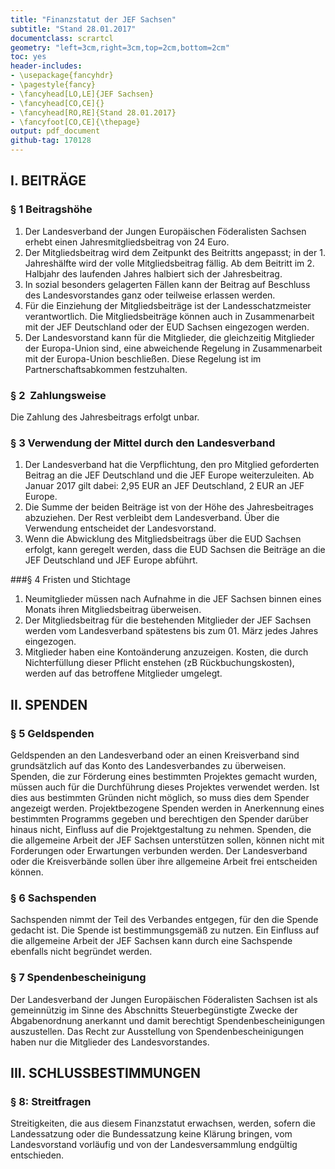 ```yaml
---
title: "Finanzstatut der JEF Sachsen"
subtitle: "Stand 28.01.2017"
documentclass: scrartcl
geometry: "left=3cm,right=3cm,top=2cm,bottom=2cm"
toc: yes
header-includes:
- \usepackage{fancyhdr}
- \pagestyle{fancy}
- \fancyhead[LO,LE]{JEF Sachsen}
- \fancyhead[CO,CE]{}
- \fancyhead[RO,RE]{Stand 28.01.2017}
- \fancyfoot[CO,CE]{\thepage}
output: pdf_document
github-tag: 170128
---
```


## I. BEITRÄGE
### § 1 Beitragshöhe
1. Der Landesverband der Jungen Europäischen Föderalisten Sachsen erhebt einen Jahresmitgliedsbeitrag von 24 Euro.
2. Der Mitgliedsbeitrag wird dem Zeitpunkt des Beitritts angepasst; in der 1. Jahreshälfte wird der volle Mitgliedsbeitrag fällig. Ab dem Beitritt im 2. Halbjahr des laufenden Jahres halbiert sich der Jahresbeitrag.
3. In sozial besonders gelagerten Fällen kann der Beitrag auf Beschluss des Landesvorstandes ganz oder teilweise erlassen werden.
4. Für die Einziehung der Mitgliedsbeiträge ist der Landesschatzmeister verantwortlich. Die Mitgliedsbeiträge können auch in Zusammenarbeit mit der JEF Deutschland oder der EUD Sachsen eingezogen werden.
5. Der Landesvorstand kann für die Mitglieder, die gleichzeitig Mitglieder der Europa-Union sind, eine abweichende Regelung in Zusammenarbeit mit der Europa-Union beschließen. Diese Regelung ist im Partnerschaftsabkommen festzuhalten.

### § 2  Zahlungsweise
Die Zahlung des Jahresbeitrags erfolgt unbar. 

### § 3 Verwendung der Mittel durch den Landesverband
1. Der Landesverband hat die Verpflichtung, den pro Mitglied geforderten Beitrag an die JEF Deutschland und die JEF Europe weiterzuleiten. Ab Januar 2017 gilt dabei: 2,95 EUR an JEF Deutschland, 2 EUR an JEF Europe.
2. Die Summe der beiden Beiträge ist von der Höhe des Jahresbeitrages abzuziehen. Der Rest verbleibt dem Landesverband. Über die Verwendung entscheidet der Landesvorstand.
3. Wenn die Abwicklung des Mitgliedsbeitrags über die EUD Sachsen erfolgt, kann geregelt werden, dass die EUD Sachsen die Beiträge an die JEF Deutschland und JEF Europe abführt.

###§ 4 Fristen und Stichtage
1. Neumitglieder müssen nach Aufnahme in die JEF Sachsen binnen eines Monats ihren Mitgliedsbeitrag überweisen.
2. Der Mitgliedsbeitrag für die bestehenden Mitglieder der JEF Sachsen werden vom Landesverband spätestens bis zum 01. März jedes Jahres eingezogen.
3. Mitglieder haben eine Kontoänderung anzuzeigen. Kosten, die durch Nichterfüllung dieser Pflicht enstehen (zB Rückbuchungskosten), werden auf das betroffene Mitglieder umgelegt.

## II. SPENDEN
### § 5 Geldspenden
Geldspenden an den Landesverband oder an einen Kreisverband sind grundsätzlich auf das Konto des Landesverbandes zu überweisen. Spenden, die zur Förderung eines bestimmten Projektes gemacht wurden, müssen auch für die Durchführung dieses Projektes verwendet werden. Ist dies aus bestimmten Gründen nicht möglich, so muss dies dem Spender angezeigt werden. Projektbezogene Spenden werden in Anerkennung eines bestimmten Programms gegeben und berechtigen den Spender darüber hinaus nicht, Einfluss auf die Projektgestaltung zu nehmen.  Spenden, die die allgemeine Arbeit der JEF Sachsen unterstützen sollen, können nicht mit Forderungen oder Erwartungen verbunden werden. Der Landesverband oder die Kreisverbände sollen über ihre allgemeine Arbeit frei entscheiden können.

### § 6 Sachspenden
Sachspenden nimmt der Teil des Verbandes entgegen, für den die Spende gedacht ist. Die Spende ist bestimmungsgemäß zu nutzen. Ein Einfluss auf die allgemeine Arbeit der JEF Sachsen kann durch eine Sachspende ebenfalls nicht begründet werden.

### § 7 Spendenbescheinigung
Der Landesverband der Jungen Europäischen Föderalisten Sachsen ist als gemeinnützig im Sinne des Abschnitts Steuerbegünstigte Zwecke der Abgabenordnung anerkannt und damit berechtigt Spendenbescheinigungen auszustellen. Das Recht zur Ausstellung von Spendenbescheinigungen haben nur die Mitglieder des Landesvorstandes.

## III. SCHLUSSBESTIMMUNGEN
### § 8: Streitfragen
Streitigkeiten, die aus diesem Finanzstatut erwachsen, werden, sofern die Landessatzung oder die Bundessatzung keine Klärung bringen, vom Landesvorstand vorläufig und von der Landesversammlung endgültig entschieden. 